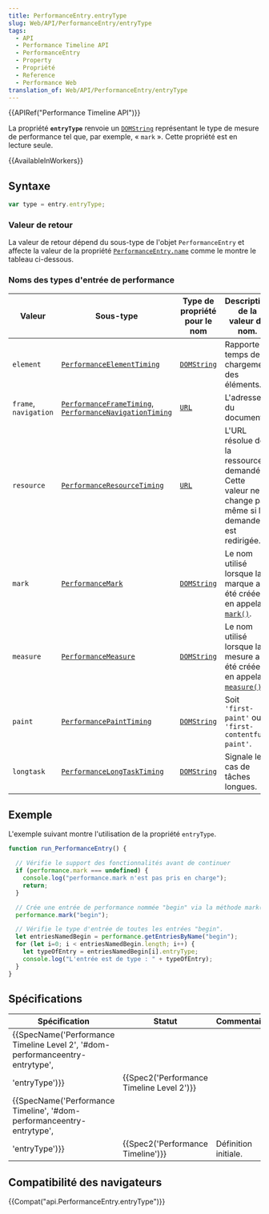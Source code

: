 ```yaml
---
title: PerformanceEntry.entryType
slug: Web/API/PerformanceEntry/entryType
tags:
  - API
  - Performance Timeline API
  - PerformanceEntry
  - Property
  - Propriété
  - Reference
  - Performance Web
translation_of: Web/API/PerformanceEntry/entryType
---
```

{{APIRef("Performance Timeline API")}}

La propriété **`entryType`** renvoie un [`DOMString`](/fr/docs/Web/API/DOMString) représentant le type de mesure de performance tel que, par exemple, « `mark` ». Cette propriété est en lecture seule.

{{AvailableInWorkers}}

## Syntaxe

```js
var type = entry.entryType;
```

### Valeur de retour

La valeur de retour dépend du sous-type de l'objet `PerformanceEntry` et affecte la valeur de la propriété [`PerformanceEntry.name`](/fr/docs/Web/API/PerformanceEntry/name) comme le montre le tableau ci-dessous.

### Noms des types d'entrée de performance

| Valeur                | Sous-type                                                                                                                                          | Type de propriété pour le nom             | Description de la valeur du nom.                                                                              |
| --------------------- | -------------------------------------------------------------------------------------------------------------------------------------------------- | ----------------------------------------- | ------------------------------------------------------------------------------------------------------------- |
| `element`             | [`PerformanceElementTiming`](/fr/docs/Web/API/PerformanceElementTiming)                                                                            | [`DOMString`](/fr/docs/Web/API/DOMString) | Rapporte le temps de chargement des éléments.                                                                 |
| `frame`, `navigation` | [`PerformanceFrameTiming`](/fr/docs/Web/API/PerformanceFrameTiming), [`PerformanceNavigationTiming`](/fr/docs/Web/API/PerformanceNavigationTiming) | [`URL`](/fr/docs/Web/API/URL)             | L'adresse du document.                                                                                        |
| `resource`            | [`PerformanceResourceTiming`](/fr/docs/Web/API/PerformanceResourceTiming)                                                                          | [`URL`](/fr/docs/Web/API/URL)             | L'URL résolue de la ressource demandée. Cette valeur ne change pas même si la demande est redirigée.          |
| `mark`                | [`PerformanceMark`](/fr/docs/Web/API/PerformanceMark)                                                                                              | [`DOMString`](/fr/docs/Web/API/DOMString) | Le nom utilisé lorsque la marque a été créée en appelant [`mark()`](/fr/docs/Web/API/Performance/mark).       |
| `measure`             | [`PerformanceMeasure`](/fr/docs/Web/API/PerformanceMeasure)                                                                                        | [`DOMString`](/fr/docs/Web/API/DOMString) | Le nom utilisé lorsque la mesure a été créée en appelant [`measure()`](/fr/docs/Web/API/Performance/measure). |
| `paint`               | [`PerformancePaintTiming`](/fr/docs/Web/API/PerformancePaintTiming)                                                                                | [`DOMString`](/fr/docs/Web/API/DOMString) | Soit `'first-paint'` ou `'first-contentful-paint'`.                                                           |
| `longtask`            | [`PerformanceLongTaskTiming`](/fr/docs/Web/API/PerformanceLongTaskTiming)                                                                          | [`DOMString`](/fr/docs/Web/API/DOMString) | Signale les cas de tâches longues.                                                                            |

## Exemple

L'exemple suivant montre l'utilisation de la propriété `entryType`.

```js
function run_PerformanceEntry() {

  // Vérifie le support des fonctionnalités avant de continuer
  if (performance.mark === undefined) {
    console.log("performance.mark n'est pas pris en charge");
    return;
  }

  // Crée une entrée de performance nommée "begin" via la méthode mark()
  performance.mark("begin");

  // Vérifie le type d'entrée de toutes les entrées "begin".
  let entriesNamedBegin = performance.getEntriesByName("begin");
  for (let i=0; i < entriesNamedBegin.length; i++) {
    let typeOfEntry = entriesNamedBegin[i].entryType;
    console.log("L'entrée est de type : " + typeOfEntry);
  }
}
```

## Spécifications

| Spécification                                                                                                                        | Statut                                                   | Commentaire          |
| ------------------------------------------------------------------------------------------------------------------------------------ | -------------------------------------------------------- | -------------------- |
| {{SpecName('Performance Timeline Level 2', '#dom-performanceentry-entrytype',
        'entryType')}} | {{Spec2('Performance Timeline Level 2')}} |                      |
| {{SpecName('Performance Timeline', '#dom-performanceentry-entrytype',
        'entryType')}}         | {{Spec2('Performance Timeline')}}             | Définition initiale. |

## Compatibilité des navigateurs

{{Compat("api.PerformanceEntry.entryType")}}

